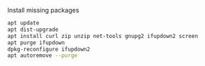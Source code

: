 Install missing packages

```bash
apt update
apt dist-upgrade
apt install curl zip unzip net-tools gnupg2 ifupdown2 screen
apt purge ifupdown
dpkg-reconfigure ifupdown2
apt autoremove --purge
```

